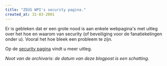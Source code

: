 ```yaml
---
title: "ZEUS WPI's security pagina."
created_at: 31-03-2001
---
```


Er is gebleken dat er een grote nood is aan enkele webpagina's met uitleg over het hoe en waarom van security (of beveiliging voor de fanatiekelingen onder u). Vooral het hoe bleek een probleem te zijn.

Op de [security pagina](http://web.archive.org/web/20010331094024/http://www.zeus.rug.ac.be/security/) vindt u meer uitleg.

_Noot van de archivaris: de datum van deze blogpost is een schatting._
